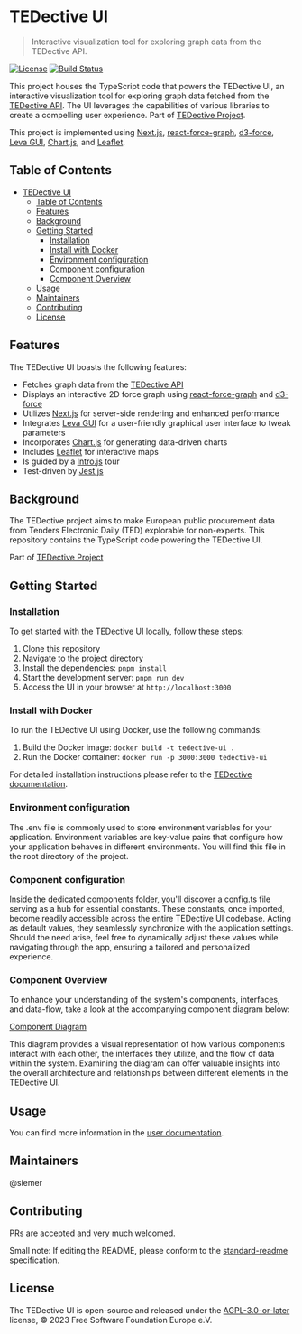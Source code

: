# TEDective UI

> Interactive visualization tool for exploring graph data from the TEDective API.

[![License](https://img.shields.io/badge/License-AGPL--3.0--or--later-blue.svg)](https://www.gnu.org/licenses/agpl-3.0.html)
[![Build Status](https://drone.fsfe.org/api/badges/TEDective/ui/status.svg)](https://drone.fsfe.org/TEDective/ui)

This project houses the TypeScript code that powers the TEDective UI, an
interactive visualization tool for exploring graph data fetched from the
[TEDective API](https://git.fsfe.org/TEDective/api/). The UI leverages the
capabilities of various libraries to create a compelling user experience. Part
of [TEDective Project](https://tedective.org).

This project is implemented using [Next.js](https://github.com/vercel/next.js),
[react-force-graph](https://github.com/vasturiano/react-force-graph),
[d3-force](https://github.com/d3/d3-force), [Leva GUI](https://github.com/pmndrs/leva),
[Chart.js](https://github.com/chartjs/Chart.js), and [Leaflet](https://leafletjs.com/).

## Table of Contents

- [TEDective UI](#tedective-ui)
  - [Table of Contents](#table-of-contents)
  - [Features](#features)
  - [Background](#background)
  - [Getting Started](#getting-started)
    - [Installation](#installation)
    - [Install with Docker](#install-with-docker)
    - [Environment configuration](#environment-configuration)
    - [Component configuration](#component-configuration)
    - [Component Overview](#component-overview)
  - [Usage](#usage)
  - [Maintainers](#maintainers)
  - [Contributing](#contributing)
  - [License](#license)

## Features

The TEDective UI boasts the following features:

- Fetches graph data from the [TEDective
  API](https://git.fsfe.org/TEDective/api/)
- Displays an interactive 2D force graph using
  [react-force-graph](https://github.com/vasturiano/react-force-graph#input-json-syntax)
  and [d3-force](https://github.com/d3/d3-force)
- Utilizes [Next.js](https://github.com/vercel/next.js) for server-side rendering and enhanced performance
- Integrates [Leva GUI](https://github.com/pmndrs/leva) for a user-friendly
  graphical user interface to tweak parameters
- Incorporates [Chart.js](https://github.com/chartjs/Chart.js) for generating
  data-driven charts
- Includes [Leaflet](https://leafletjs.com/) for interactive maps
- Is guided by a [Intro.js](https://introjs.com/) tour
- Test-driven by [Jest.js](https://jestjs.io)

## Background

The TEDective project aims to make European public procurement data from
Tenders Electronic Daily (TED) explorable for non-experts. This repository
contains the TypeScript code powering the TEDective UI.

Part of [TEDective Project](https://tedective.org)

## Getting Started

### Installation

To get started with the TEDective UI locally, follow these steps:

1. Clone this repository
2. Navigate to the project directory
3. Install the dependencies: `pnpm install`
4. Start the development server: `pnpm run dev`
5. Access the UI in your browser at `http://localhost:3000`

### Install with Docker

To run the TEDective UI using Docker, use the following commands:

1. Build the Docker image: `docker build -t tedective-ui .`
2. Run the Docker container: `docker run -p 3000:3000 tedective-ui`

For detailed installation instructions please refer to the [TEDective
documentation](https://docs.tedective.org/self-host/ui/).

### Environment configuration

The .env file is commonly used to store environment variables for your application. Environment variables are key-value pairs that configure how your application behaves in different environments. You will find this file in the root directory of the project.

### Component configuration

Inside the dedicated components folder, you'll discover a config.ts file serving as a hub for essential constants. These constants, once imported, become readily accessible across the entire TEDective UI codebase. Acting as default values, they seamlessly synchronize with the application settings. Should the need arise, feel free to dynamically adjust these values while navigating through the app, ensuring a tailored and personalized experience.

### Component Overview

To enhance your understanding of the system's components, interfaces, and data-flow, take a look at the accompanying component diagram below:

[Component Diagram](https://app.tedective.org/docs/Components.drawio.html)

This diagram provides a visual representation of how various components interact with each other, the interfaces they utilize, and the flow of data within the system. Examining the diagram can offer valuable insights into the overall architecture and relationships between different elements in the TEDective UI.

## Usage

You can find more information in the [user documentation](https://tedective.org/usage/quickstart).

## Maintainers

@siemer

## Contributing

PRs are accepted and very much welcomed.

Small note: If editing the README, please conform to the
[standard-readme](https://github.com/RichardLitt/standard-readme)
specification.

## License

The TEDective UI is open-source and released under the
[AGPL-3.0-or-later](https://www.gnu.org/licenses/agpl-3.0.html) license, © 2023
Free Software Foundation Europe e.V.
